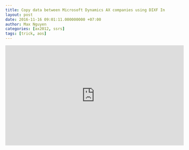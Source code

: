 ```yaml
---
title: Copy data between Microsoft Dynamics AX companies using DIXF In AX 2012 R3 
layout: post
date: 2016-11-16 09:01:11.000000000 +07:00
author: Max Nguyen
categories: [ax2012, ssrs]
tags: [trick, aos]
---
```


<iframe width="560" height="315" src="https://www.youtube.com/embed/tL1ZMGNbYIo" frameborder="0" allowfullscreen></iframe>
